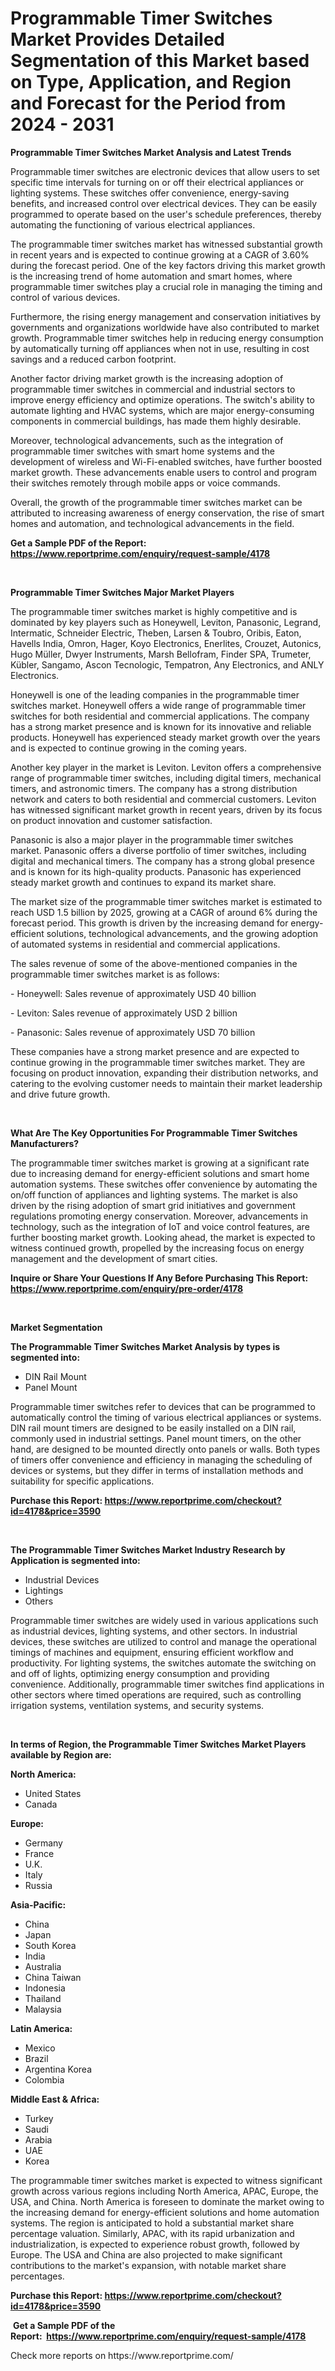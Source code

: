 <p><h1>Programmable Timer Switches Market Provides Detailed Segmentation of this Market based on Type, Application, and Region and Forecast for the Period from 2024 - 2031</h1></p><p><strong>Programmable Timer Switches Market Analysis and Latest Trends</strong></p>
<p><p>Programmable timer switches are electronic devices that allow users to set specific time intervals for turning on or off their electrical appliances or lighting systems. These switches offer convenience, energy-saving benefits, and increased control over electrical devices. They can be easily programmed to operate based on the user's schedule preferences, thereby automating the functioning of various electrical appliances.</p><p>The programmable timer switches market has witnessed substantial growth in recent years and is expected to continue growing at a CAGR of 3.60% during the forecast period. One of the key factors driving this market growth is the increasing trend of home automation and smart homes, where programmable timer switches play a crucial role in managing the timing and control of various devices.</p><p>Furthermore, the rising energy management and conservation initiatives by governments and organizations worldwide have also contributed to market growth. Programmable timer switches help in reducing energy consumption by automatically turning off appliances when not in use, resulting in cost savings and a reduced carbon footprint.</p><p>Another factor driving market growth is the increasing adoption of programmable timer switches in commercial and industrial sectors to improve energy efficiency and optimize operations. The switch's ability to automate lighting and HVAC systems, which are major energy-consuming components in commercial buildings, has made them highly desirable.</p><p>Moreover, technological advancements, such as the integration of programmable timer switches with smart home systems and the development of wireless and Wi-Fi-enabled switches, have further boosted market growth. These advancements enable users to control and program their switches remotely through mobile apps or voice commands.</p><p>Overall, the growth of the programmable timer switches market can be attributed to increasing awareness of energy conservation, the rise of smart homes and automation, and technological advancements in the field.</p></p>
<p><strong>Get a Sample PDF of the Report:&nbsp; <a href="https://www.reportprime.com/enquiry/request-sample/4178">https://www.reportprime.com/enquiry/request-sample/4178</a></strong></p>
<p>&nbsp;</p>
<p><strong>Programmable Timer Switches Major Market Players</strong></p>
<p><p>The programmable timer switches market is highly competitive and is dominated by key players such as Honeywell, Leviton, Panasonic, Legrand, Intermatic, Schneider Electric, Theben, Larsen & Toubro, Oribis, Eaton, Havells India, Omron, Hager, Koyo Electronics, Enerlites, Crouzet, Autonics, Hugo Müller, Dwyer Instruments, Marsh Bellofram, Finder SPA, Trumeter, Kübler, Sangamo, Ascon Tecnologic, Tempatron, Any Electronics, and ANLY Electronics. </p><p>Honeywell is one of the leading companies in the programmable timer switches market. Honeywell offers a wide range of programmable timer switches for both residential and commercial applications. The company has a strong market presence and is known for its innovative and reliable products. Honeywell has experienced steady market growth over the years and is expected to continue growing in the coming years. </p><p>Another key player in the market is Leviton. Leviton offers a comprehensive range of programmable timer switches, including digital timers, mechanical timers, and astronomic timers. The company has a strong distribution network and caters to both residential and commercial customers. Leviton has witnessed significant market growth in recent years, driven by its focus on product innovation and customer satisfaction. </p><p>Panasonic is also a major player in the programmable timer switches market. Panasonic offers a diverse portfolio of timer switches, including digital and mechanical timers. The company has a strong global presence and is known for its high-quality products. Panasonic has experienced steady market growth and continues to expand its market share.</p><p>The market size of the programmable timer switches market is estimated to reach USD 1.5 billion by 2025, growing at a CAGR of around 6% during the forecast period. This growth is driven by the increasing demand for energy-efficient solutions, technological advancements, and the growing adoption of automated systems in residential and commercial applications.</p><p>The sales revenue of some of the above-mentioned companies in the programmable timer switches market is as follows:</p><p>- Honeywell: Sales revenue of approximately USD 40 billion </p><p>- Leviton: Sales revenue of approximately USD 2 billion</p><p>- Panasonic: Sales revenue of approximately USD 70 billion</p><p>These companies have a strong market presence and are expected to continue growing in the programmable timer switches market. They are focusing on product innovation, expanding their distribution networks, and catering to the evolving customer needs to maintain their market leadership and drive future growth.</p></p>
<p>&nbsp;</p>
<p><strong>What Are The Key Opportunities For Programmable Timer Switches Manufacturers?</strong></p>
<p><p>The programmable timer switches market is growing at a significant rate due to increasing demand for energy-efficient solutions and smart home automation systems. These switches offer convenience by automating the on/off function of appliances and lighting systems. The market is also driven by the rising adoption of smart grid initiatives and government regulations promoting energy conservation. Moreover, advancements in technology, such as the integration of IoT and voice control features, are further boosting market growth. Looking ahead, the market is expected to witness continued growth, propelled by the increasing focus on energy management and the development of smart cities.</p></p>
<p><strong>Inquire or Share Your Questions If Any Before Purchasing This Report: <a href="https://www.reportprime.com/enquiry/pre-order/4178">https://www.reportprime.com/enquiry/pre-order/4178</a></strong></p>
<p>&nbsp;</p>
<p><strong>Market Segmentation</strong></p>
<p><strong>The Programmable Timer Switches Market Analysis by types is segmented into:</strong></p>
<p><ul><li>DIN Rail Mount</li><li>Panel Mount</li></ul></p>
<p><p>Programmable timer switches refer to devices that can be programmed to automatically control the timing of various electrical appliances or systems. DIN rail mount timers are designed to be easily installed on a DIN rail, commonly used in industrial settings. Panel mount timers, on the other hand, are designed to be mounted directly onto panels or walls. Both types of timers offer convenience and efficiency in managing the scheduling of devices or systems, but they differ in terms of installation methods and suitability for specific applications.</p></p>
<p><strong>Purchase this Report:&nbsp;<a href="https://www.reportprime.com/checkout?id=4178&price=3590">https://www.reportprime.com/checkout?id=4178&price=3590</a></strong></p>
<p>&nbsp;</p>
<p><strong>The Programmable Timer Switches Market Industry Research by Application is segmented into:</strong></p>
<p><ul><li>Industrial Devices</li><li>Lightings</li><li>Others</li></ul></p>
<p><p>Programmable timer switches are widely used in various applications such as industrial devices, lighting systems, and other sectors. In industrial devices, these switches are utilized to control and manage the operational timings of machines and equipment, ensuring efficient workflow and productivity. For lighting systems, the switches automate the switching on and off of lights, optimizing energy consumption and providing convenience. Additionally, programmable timer switches find applications in other sectors where timed operations are required, such as controlling irrigation systems, ventilation systems, and security systems.</p></p>
<p>&nbsp;</p>
<p><strong>In terms of Region, the Programmable Timer Switches Market Players available by Region are:</strong></p>
<p>
    <p> <strong> North America: </strong>
        <ul>
            <li>United States</li>
            <li>Canada</li>
        </ul>
        </p> 
    <p> <strong> Europe: </strong>
        <ul>
            <li>Germany</li>
            <li>France</li>
            <li>U.K.</li>
            <li>Italy</li>
            <li>Russia</li>
        </ul>
        </p> 
    <p> <strong> Asia-Pacific: </strong>
        <ul>
            <li>China</li>
            <li>Japan</li>
            <li>South Korea</li>
            <li>India</li>
            <li>Australia</li>
            <li>China Taiwan</li>
            <li>Indonesia</li>
            <li>Thailand</li>
            <li>Malaysia</li>
        </ul>
        </p> 
    <p> <strong> Latin America: </strong>
        <ul>
            <li>Mexico</li>
            <li>Brazil</li>
            <li>Argentina Korea</li>
            <li>Colombia</li>
        </ul>
        </p> 
    <p> <strong> Middle East & Africa: </strong>
        <ul>
            <li>Turkey</li>
            <li>Saudi</li>
            <li>Arabia</li>
            <li>UAE</li>
            <li>Korea</li>
        </ul>
    </p>
    </p>
<p><p>The programmable timer switches market is expected to witness significant growth across various regions including North America, APAC, Europe, the USA, and China. North America is foreseen to dominate the market owing to the increasing demand for energy-efficient solutions and home automation systems. The region is anticipated to hold a substantial market share percentage valuation. Similarly, APAC, with its rapid urbanization and industrialization, is expected to experience robust growth, followed by Europe. The USA and China are also projected to make significant contributions to the market's expansion, with notable market share percentages.</p></p>
<p><strong>Purchase this Report: <a href="https://www.reportprime.com/checkout?id=4178&price=3590">https://www.reportprime.com/checkout?id=4178&price=3590</a></strong></p>
<p>&nbsp;<strong>Get a Sample PDF of the Report:&nbsp;&nbsp;<a href="https://www.reportprime.com/enquiry/request-sample/4178">https://www.reportprime.com/enquiry/request-sample/4178</a></strong></p>
<p><strong></strong></p>
<p>Check more reports on https://www.reportprime.com/</p>